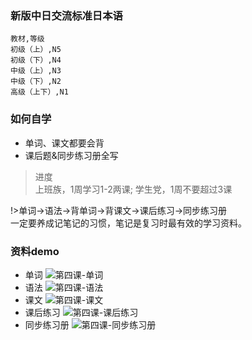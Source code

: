 ### 新版中日交流标准日本语

```table
教材,等级
初级（上）,N5
初级（下）,N4
中级（上）,N3
中级（下）,N2
高级（上下）,N1
```
### 如何自学

* 单词、课文都要会背
* 课后题&同步练习册全写

>进度  
> 上班族，1周学习1-2两课;
> 学生党，1周不要超过3课

!>单词->语法->背单词->背课文->课后练习->同步练习册  
一定要养成记笔记的习惯，笔记是复习时最有效的学习资料。


### 资料demo

* 单词
![第四课-单词](Bilibili>>aid=11158163&bvid=BV1vx411a7pb&cid=18461189&p=4)
* 语法
![第四课-语法](Bilibili>>aid=968547402&bvid=BV1Bp4y1D747&cid=217520745&p=17)
* 课文
![第四课-课文](Bilibili>>aid=929218352&bvid=BV1kK4y1Q7Xu&cid=299291043&p=4)
* 课后练习
![第四课-课后练习](Bilibili>>aid=511395455&bvid=BV1du411r7cw&cid=714877509&p=4)
* 同步练习册
![第四课-同步练习册](Bilibili>>aid=98829959&bvid=BV19741117rG&cid=168986448&p=4)





